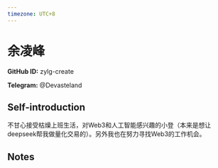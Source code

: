 ```yaml
---
timezone: UTC+8
---
```


# 余凌峰

**GitHub ID:** zylg-create

**Telegram:** @Devasteland

## Self-introduction

不甘心接受枯燥上班生活，对Web3和人工智能感兴趣的小登（本来是想让deepseek帮我做量化交易的）。另外我也在努力寻找Web3的工作机会。

## Notes

<!-- Content_START -->


<!-- Content_END -->

